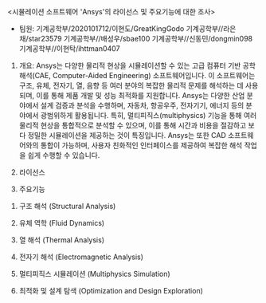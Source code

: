<시뮬레이션 소프트웨어 'Ansys'의 라이선스 및 주요기능에 대한 조사>

* 팀원:
기계공학부/2020101712/이현도/GreatKingGodo
기계공학부//라은채/star23579
기계공학부//배성우/sbae100
기계공학부//신동민/dongmin098
기계공학부//이현탁/ihttman0407


1. 개요: Ansys는 다양한 물리적 현상을 시뮬레이션할 수 있는 고급 컴퓨터 기반 공학 해석(CAE, Computer-Aided Engineering) 소프트웨어입니다. 
이 소프트웨어는 구조, 유체, 전자기, 열, 음향 등 여러 분야의 복잡한 물리적 문제를 해석하는 데 사용되며, 이를 통해 제품 개발 및 성능 최적화를 지원합니다.
Ansys는 다양한 산업 분야에서 설계 검증과 분석을 수행하며, 자동차, 항공우주, 전자기기, 에너지 등의 분야에서 광범위하게 활용됩니다. 
특히, 멀티피직스(multiphysics) 기능을 통해 여러 물리적 현상을 통합적으로 분석할 수 있으며, 이를 통해 시간과 비용을 절감하고 보다 정밀한 시뮬레이션을 제공하는 것이 특징입니다. 
Ansys는 또한 CAD 소프트웨어와의 통합이 가능하며, 사용자 친화적인 인터페이스를 제공하여 복잡한 해석 작업을 쉽게 수행할 수 있습니다.


2. 라이선스



3. 주요기능

1) 구조 해석 (Structural Analysis)

2) 유체 역학 (Fluid Dynamics)

3) 열 해석 (Thermal Analysis)

4) 전자기 해석 (Electromagnetic Analysis)

5) 멀티피직스 시뮬레이션 (Multiphysics Simulation)

6) 최적화 및 설계 탐색 (Optimization and Design Exploration)











